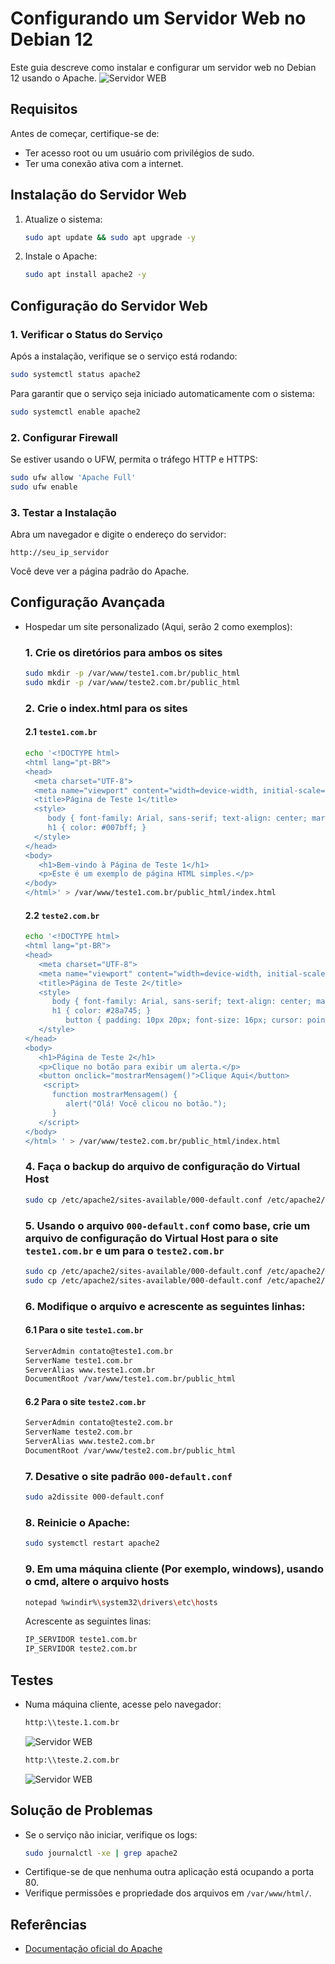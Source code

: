 # Configurando um Servidor Web no Debian 12
Este guia descreve como instalar e configurar um servidor web no Debian 12 usando o Apache.
![Servidor WEB](imagens/WebServer.webp)  
## Requisitos
Antes de começar, certifique-se de:
- Ter acesso root ou um usuário com privilégios de sudo.
- Ter uma conexão ativa com a internet.

## Instalação do Servidor Web
1. Atualize o sistema:
   ```bash
   sudo apt update && sudo apt upgrade -y
   ```

2. Instale o Apache:
   ```bash
   sudo apt install apache2 -y
   ```

## Configuração do Servidor Web
### 1. Verificar o Status do Serviço
Após a instalação, verifique se o serviço está rodando:
   ```bash
   sudo systemctl status apache2
   ```
   Para garantir que o serviço seja iniciado automaticamente com o sistema:
   ```bash
   sudo systemctl enable apache2
   ```

### 2. Configurar Firewall
Se estiver usando o UFW, permita o tráfego HTTP e HTTPS:
   ```bash
   sudo ufw allow 'Apache Full'
   sudo ufw enable
   ```

### 3. Testar a Instalação
Abra um navegador e digite o endereço do servidor:
   ```
   http://seu_ip_servidor
   ```
   Você deve ver a página padrão do Apache.

## Configuração Avançada
- Hospedar um site personalizado (Aqui, serão 2 como exemplos):  

  ### 1. Crie os diretórios para ambos os sites
  ```bash
  sudo mkdir -p /var/www/teste1.com.br/public_html
  sudo mkdir -p /var/www/teste2.com.br/public_html
  ```
   
  ### 2. Crie o index.html para os sites  
  #### 2.1 `teste1.com.br`
  ```bash
  echo '<!DOCTYPE html>
  <html lang="pt-BR">
  <head>
    <meta charset="UTF-8">
    <meta name="viewport" content="width=device-width, initial-scale=1.0">
    <title>Página de Teste 1</title>
    <style>
       body { font-family: Arial, sans-serif; text-align: center; margin: 50px; }
       h1 { color: #007bff; }
    </style>
  </head>
  <body>
     <h1>Bem-vindo à Página de Teste 1</h1>
     <p>Este é um exemplo de página HTML simples.</p>
  </body>
  </html>' > /var/www/teste1.com.br/public_html/index.html
  ```
    
  #### 2.2 `teste2.com.br`
  ```bash
  echo '<!DOCTYPE html>
  <html lang="pt-BR">
  <head>
     <meta charset="UTF-8">
     <meta name="viewport" content="width=device-width, initial-scale=1.0">
     <title>Página de Teste 2</title>
     <style>
        body { font-family: Arial, sans-serif; text-align: center; margin: 50px; }
        h1 { color: #28a745; }
           button { padding: 10px 20px; font-size: 16px; cursor: pointer; }
     </style>
  </head>
  <body>
     <h1>Página de Teste 2</h1>
     <p>Clique no botão para exibir um alerta.</p>
     <button onclick="mostrarMensagem()">Clique Aqui</button>
      <script>
        function mostrarMensagem() {
           alert("Olá! Você clicou no botão.");
        }
     </script>
  </body>
  </html> ' > /var/www/teste2.com.br/public_html/index.html
  ```
   
  ### 4. Faça o backup do arquivo de configuração do Virtual Host
  ```bash
  sudo cp /etc/apache2/sites-available/000-default.conf /etc/apache2/sites-available/000-default.conf.old
  ```

  ### 5. Usando o arquivo `000-default.conf` como base, crie um arquivo de configuração do Virtual Host para o site `teste1.com.br` e um para o `teste2.com.br`
  ```bash
  sudo cp /etc/apache2/sites-available/000-default.conf /etc/apache2/sites-available/teste1.com.br.conf
  sudo cp /etc/apache2/sites-available/000-default.conf /etc/apache2/sites-available/teste2.com.br.conf
  ```
   
  ### 6. Modifique o arquivo e acrescente as seguintes linhas:  
  #### 6.1 Para o site `teste1.com.br`
  ```bash
  ServerAdmin contato@teste1.com.br
  ServerName teste1.com.br
  ServerAlias www.teste1.com.br
  DocumentRoot /var/www/teste1.com.br/public_html
  ```  
   
  #### 6.2 Para o site `teste2.com.br`
  ```bash
  ServerAdmin contato@teste2.com.br
  ServerName teste2.com.br
  ServerAlias www.teste2.com.br
  DocumentRoot /var/www/teste2.com.br/public_html
  ```
   
  ### 7. Desative o site padrão `000-default.conf`
  ```bash
  sudo a2dissite 000-default.conf
  ```
  
  ### 8. Reinicie o Apache:
  ```bash
  sudo systemctl restart apache2
  ```
   
  ### 9. Em uma máquina cliente (Por exemplo, windows), usando o cmd, altere o arquivo hosts
  ```bash
  notepad %windir%\system32\drivers\etc\hosts
  ```
   
  Acrescente as seguintes linas:
  ```bash
  IP_SERVIDOR teste1.com.br
  IP_SERVIDOR teste2.com.br
  ```
   
## Testes  
- Numa máquina cliente, acesse pelo navegador: 
  ```bash
  http:\\teste.1.com.br
  ```  
  ![Servidor WEB](imagens/teste1.png)
  
  ```bash
  http:\\teste.2.com.br
  ```
  ![Servidor WEB](imagens/teste2.png)
  
## Solução de Problemas
- Se o serviço não iniciar, verifique os logs:
  ```bash
  sudo journalctl -xe | grep apache2
  ```
- Certifique-se de que nenhuma outra aplicação está ocupando a porta 80.
- Verifique permissões e propriedade dos arquivos em `/var/www/html/`.

## Referências
- [Documentação oficial do Apache](https://httpd.apache.org/docs/2.4/)


